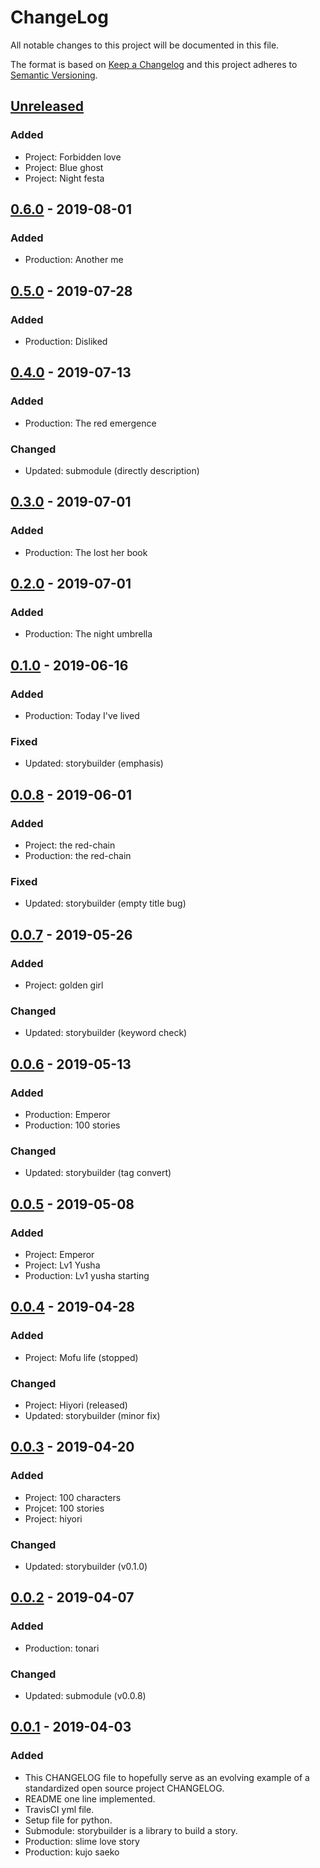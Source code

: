 # ChangeLog
All notable changes to this project will be documented in this file.

The format is based on [Keep a Changelog](http://keepachangelog.com/en/1.0.0/)
and this project adheres to [Semantic Versioning](http://semver.org/spec/v2.0.0.html).

## [Unreleased]
### Added
- Project: Forbidden love
- Project: Blue ghost
- Project: Night festa

## [0.6.0] - 2019-08-01
### Added
- Production: Another me

## [0.5.0] - 2019-07-28
### Added
- Production: Disliked

## [0.4.0] - 2019-07-13
### Added
- Production: The red emergence
### Changed
- Updated: submodule (directly description)

## [0.3.0] - 2019-07-01
### Added
- Production: The lost her book

## [0.2.0] - 2019-07-01
### Added
- Production: The night umbrella

## [0.1.0] - 2019-06-16
### Added
- Production: Today I've lived
### Fixed
- Updated: storybuilder (emphasis)

## [0.0.8] - 2019-06-01
### Added
- Project: the red-chain
- Production: the red-chain
### Fixed
- Updated: storybuilder (empty title bug)

## [0.0.7] - 2019-05-26
### Added
- Project: golden girl
### Changed
- Updated: storybuilder (keyword check)

## [0.0.6] - 2019-05-13
### Added
- Production: Emperor
- Production: 100 stories
### Changed
- Updated: storybuilder (tag convert)

## [0.0.5] - 2019-05-08
### Added
- Project: Emperor
- Project: Lv1 Yusha
- Production: Lv1 yusha starting

## [0.0.4] - 2019-04-28
### Added
- Project: Mofu life (stopped)
### Changed
- Project: Hiyori (released)
- Updated: storybuilder (minor fix)

## [0.0.3] - 2019-04-20
### Added
- Project: 100 characters
- Projcet: 100 stories
- Project: hiyori
### Changed
- Updated: storybuilder (v0.1.0)

## [0.0.2] - 2019-04-07
### Added
- Production: tonari
### Changed
- Updated: submodule (v0.0.8)

## [0.0.1] - 2019-04-03
### Added
- This CHANGELOG file to hopefully serve as an evolving example of a standardized open source project CHANGELOG.
- README one line implemented.
- TravisCI yml file.
- Setup file for python.
- Submodule: storybuilder is a library to build a story.
- Production: slime love story
- Production: kujo saeko

[Unreleased]: https://github.com/nagisc007/prj_estar/compare/v0.6.0...HEAD
[0.6.0]: https://github.com/nagisc007/prj_estar/releases/v0.6.0
[0.5.0]: https://github.com/nagisc007/prj_estar/releases/v0.5.0
[0.4.0]: https://github.com/nagisc007/prj_estar/releases/v0.4.0
[0.3.0]: https://github.com/nagisc007/prj_estar/releases/v0.3.0
[0.2.0]: https://github.com/nagisc007/prj_estar/releases/v0.2.0
[0.1.0]: https://github.com/nagisc007/prj_estar/releases/v0.1.0
[0.0.8]: https://github.com/nagisc007/prj_estar/releases/v0.0.8
[0.0.7]: https://github.com/nagisc007/prj_estar/releases/v0.0.7
[0.0.6]: https://github.com/nagisc007/prj_estar/releases/v0.0.6
[0.0.5]: https://github.com/nagisc007/prj_estar/releases/v0.0.5
[0.0.4]: https://github.com/nagisc007/prj_estar/releases/v0.0.4
[0.0.3]: https://github.com/nagisc007/prj_estar/releases/v0.0.3
[0.0.2]: https://github.com/nagisc007/prj_estar/releases/v0.0.2
[0.0.1]: https://github.com/nagisc007/prj_estar/releases/v0.0.1
